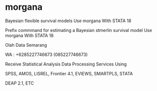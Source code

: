 # morgana
Bayesian flexible survival models Use morgana With STATA 18

Prefix commmand for estimating a Bayesian stmerlin survival model Use morgana With STATA 18

Olah Data Semarang

WA : +6285227746673 (085227746673)

Receive Statistical Analysis Data Processing Services Using

SPSS, AMOS, LISREL, Frontier 4.1, EVIEWS, SMARTPLS, STATA

DEAP 2.1, ETC
